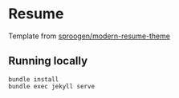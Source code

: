 # Resume

Template from [sproogen/modern-resume-theme](https://github.com/sproogen/modern-resume-theme)

## Running locally

```
bundle install
bundle exec jekyll serve
```
